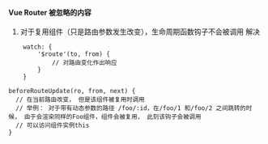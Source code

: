 #### Vue Router 被忽略的内容

1. 对于复用组件（只是路由参数发生改变），生命周期函数钩子不会被调用
   解决

```
    watch: {
        '$route'(to, from) {
            // 对路由变化作出响应
        }
    }
```

```
beforeRouteUpdate(ro, from, next) {
  // 在当前路由改变， 但是该组件被复用时调用
  // 举例： 对于带有动态参数的路径 /foo/:id，在/foo/1 和/foo/2 之间跳转的时候， 由于会渲染同样的Foo组件，组件会被复用， 此刻该钩子会被调用
  // 可以访问组件实例this
}
```
